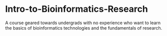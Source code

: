 # Intro-to-Bioinformatics-Research
A course geared towards undergrads with no experience who want to learn the basics of bioinformatics technologies and the fundamentals of research.
